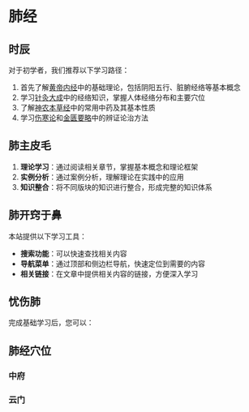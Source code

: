 # 肺经


## 时辰

对于初学者，我们推荐以下学习路径：

1. 首先了解[黄帝内经](/huangdi/)中的基础理论，包括阴阳五行、脏腑经络等基本概念
2. 学习[针灸大成](/acupuncture/)中的经络知识，掌握人体经络分布和主要穴位
3. 了解[神农本草经](/shennong/)中的常用中药及其基本性质
4. 学习[伤寒论](/shanghan/)和[金匮要略](/jinkui/)中的辨证论治方法

## 肺主皮毛

1. **理论学习**：通过阅读相关章节，掌握基本概念和理论框架
2. **实例分析**：通过案例分析，理解理论在实践中的应用
3. **知识整合**：将不同版块的知识进行整合，形成完整的知识体系

## 肺开窍于鼻

本站提供以下学习工具：

- **搜索功能**：可以快速查找相关内容
- **导航菜单**：通过顶部和侧边栏导航，快速定位到需要的内容
- **相关链接**：在文章中提供相关内容的链接，方便深入学习

## 忧伤肺

完成基础学习后，您可以：

## 肺经穴位

### 中府
### 云门